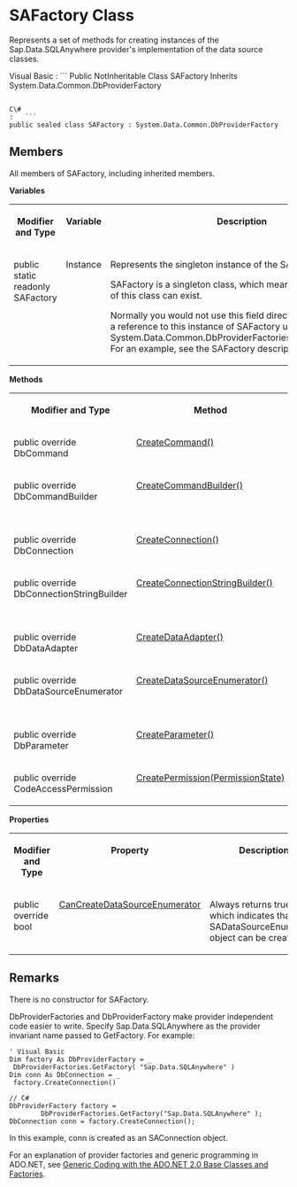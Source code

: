 <!-- loio3c19ac426c5f1014a662b45d98066041 -->

# SAFactory Class

Represents a set of methods for creating instances of the Sap.Data.SQLAnywhere provider's implementation of the data source classes.



Visual Basic
:   ```
Public NotInheritable Class SAFactory Inherits System.Data.Common.DbProviderFactory
```

C\#
:   ```
public sealed class SAFactory : System.Data.Common.DbProviderFactory
```



## Members

All members of SAFactory, including inherited members.

 **Variables** 


<table>
<tr>
<th valign="top">

Modifier and Type



</th>
<th valign="top">

Variable



</th>
<th valign="top">

Description



</th>
</tr>
<tr>
<td valign="top">

public static readonly SAFactory



</td>
<td valign="top">

Instance



</td>
<td valign="top">

Represents the singleton instance of the SAFactory class.

SAFactory is a singleton class, which means only this instance of this class can exist.

Normally you would not use this field directly. Instead, you get a reference to this instance of SAFactory using System.Data.Common.DbProviderFactories.GetFactory\(String\). For an example, see the SAFactory description.



</td>
</tr>
</table>

 **Methods** 


<table>
<tr>
<th valign="top">

Modifier and Type



</th>
<th valign="top">

Method



</th>
<th valign="top">

Description



</th>
</tr>
<tr>
<td valign="top">

public override DbCommand



</td>
<td valign="top">

 [CreateCommand\(\)](createcommand-method-3c195fe.md) 



</td>
<td valign="top">

Returns a strongly typed System.Data.Common.DbCommand instance.



</td>
</tr>
<tr>
<td valign="top">

public override DbCommandBuilder



</td>
<td valign="top">

 [CreateCommandBuilder\(\)](createcommandbuilder-method-3c19687.md) 



</td>
<td valign="top">

Returns a strongly typed System.Data.Common.DbCommandBuilder instance.



</td>
</tr>
<tr>
<td valign="top">

public override DbConnection



</td>
<td valign="top">

 [CreateConnection\(\)](createconnection-method-3c19701.md) 



</td>
<td valign="top">

Returns a strongly typed System.Data.Common.DbConnection instance.



</td>
</tr>
<tr>
<td valign="top">

public override DbConnectionStringBuilder



</td>
<td valign="top">

 [CreateConnectionStringBuilder\(\)](createconnectionstringbuilder-method-3c19789.md) 



</td>
<td valign="top">

Returns a strongly typed System.Data.Common.DbConnectionStringBuilder instance.



</td>
</tr>
<tr>
<td valign="top">

public override DbDataAdapter



</td>
<td valign="top">

 [CreateDataAdapter\(\)](createdataadapter-method-3c19809.md) 



</td>
<td valign="top">

Returns a strongly typed System.Data.Common.DbDataAdapter instance.



</td>
</tr>
<tr>
<td valign="top">

public override DbDataSourceEnumerator



</td>
<td valign="top">

 [CreateDataSourceEnumerator\(\)](createdatasourceenumerator-method-3c1988c.md) 



</td>
<td valign="top">

Returns a strongly typed System.Data.Common.DbDataSourceEnumerator instance.



</td>
</tr>
<tr>
<td valign="top">

public override DbParameter



</td>
<td valign="top">

 [CreateParameter\(\)](createparameter-method-3c19946.md) 



</td>
<td valign="top">

Returns a strongly typed System.Data.Common.DbParameter instance.



</td>
</tr>
<tr>
<td valign="top">

public override CodeAccessPermission



</td>
<td valign="top">

 [CreatePermission\(PermissionState\)](createpermission-permissionstate-method-3c199c1.md) 



</td>
<td valign="top">

Returns a strongly-typed CodeAccessPermission instance.



</td>
</tr>
</table>

 **Properties** 


<table>
<tr>
<th valign="top">

Modifier and Type



</th>
<th valign="top">

Property



</th>
<th valign="top">

Description



</th>
</tr>
<tr>
<td valign="top">

public override bool



</td>
<td valign="top">

 [CanCreateDataSourceEnumerator](cancreatedatasourceenumerator-property-3c1957e.md) 



</td>
<td valign="top">

Always returns true, which indicates that an SADataSourceEnumerator object can be created.



</td>
</tr>
</table>



## Remarks

There is no constructor for SAFactory.

DbProviderFactories and DbProviderFactory make provider independent code easier to write. Specify Sap.Data.SQLAnywhere as the provider invariant name passed to GetFactory. For example:

```
' Visual Basic
Dim factory As DbProviderFactory = _
 DbProviderFactories.GetFactory( "Sap.Data.SQLAnywhere" )
Dim conn As DbConnection = _
 factory.CreateConnection()

// C#
DbProviderFactory factory = 
		DbProviderFactories.GetFactory("Sap.Data.SQLAnywhere" );
DbConnection conn = factory.CreateConnection();
```

In this example, conn is created as an SAConnection object.

For an explanation of provider factories and generic programming in ADO.NET, see [Generic Coding with the ADO.NET 2.0 Base Classes and Factories](http://msdn.microsoft.com/en-us/library/ms379620.aspx).

